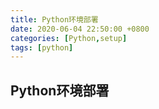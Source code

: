 ```yaml
---
title: Python环境部署
date: 2020-06-04 22:50:00 +0800
categories: [Python,setup]
tags: [python]
---
```


## Python环境部署

